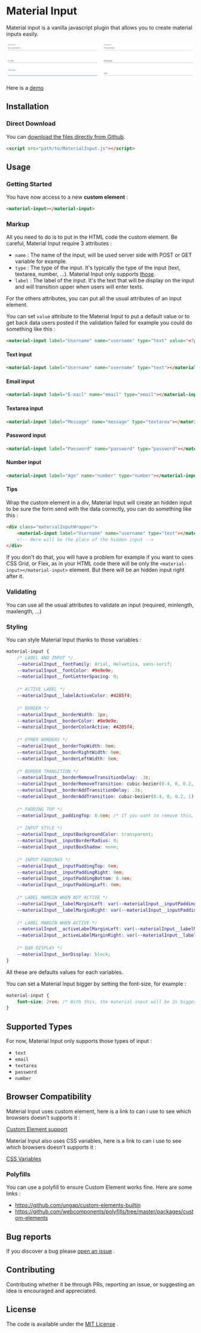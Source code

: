 # Material Input

Material input is a vanilla javascript plugin that allows you to create
material inputs easily.

[![Material input demo](docs/images/material-inputs.png)](https://androlax2.github.io/material-input/)

Here is a [demo](https://androlax2.github.io/material-input/)

## Installation

### Direct Download

You can [download the files directly from Github](MaterialInput.js).

```html
<script src="path/to/MaterialInput.js"></script>
```

## Usage

### Getting Started

You have now access to a new **custom element** :

```html
<material-input></material-input>
```

### Markup

All you need to do is to put in the HTML code the custom element. Be
careful, Material Input require 3 attributes :

- `name` : The name of the input, will be used server side with POST or
  GET variable for example.
- `type` : The type of the input. It's typically the type of the input
  (text, textarea, number, ...). Material Input only supports
  [those](#supported-types).
- `label` : The label of the input. It's the text that will be display
  on the input and will transition upper when users will enter texts.

For the others attributes, you can put all the usual attributes of an
input element.

You can set `value` attribute to the Material Input to put a default
value or to get back data users posted if the validation failed for
example you could do something like this :

```html
<material-input label="Username" name="username" type="text" value="<?php echo $_POST['username'] ?: null; ?>"></material-input>
```

#### Text input

```html
<material-input label="Username" name="username" type="text"></material-input>
```

#### Email input

```html
<material-input label="E-mail" name="email" type="email"></material-input>
```

#### Textarea input

```html
<material-input label="Message" name="message" type="textarea"></material-input>
```

#### Password input

```html
<material-input label="Password" name="password" type="password"></material-input>
```

#### Number input

```html
<material-input label="Age" name="number" type="number"></material-input>
```

#### Tips

Wrap the custom element in a div, Material Input will create an hidden
input to be sure the form send with the data correctly, you can do
something like this :

```html
<div class="materialInputWrapper">  
    <material-input label="Username" name="username" type="text"></material-input>
    <!-- Here will be the place of the hidden input -->
</div>
```

If you don't do that, you will have a problem for example if you want to
uses CSS Grid, or Flex, as in your HTML code there will be only the
`<material-input></material-input>` element. But there will be an hidden
input right after it.

### Validating

You can use all the usual attributes to validate an input (required,
minlength, maxlength, ...)

### Styling

You can style Material Input thanks to those variables :

```css
material-input {
    /* LABEL AND INPUT */
    --materialInput__fontFamily: Arial, Helvetica, sans-serif;
    --materialInput__fontColor: #9e9e9e;
    --materialInput__fontLetterSpacing: 0;
    
    /* ACTIVE LABEL */
    --materialInput__labelActiveColor: #4285f4;
    
    /* BORDER */
    --materialInput__borderWidth: 1px;
    --materialInput__borderColor: #9e9e9e;
    --materialInput__borderColorActive: #4285f4;
    
    /* OTHER BORDERS */
    --materialInput__borderTopWidth: 0em;
    --materialInput__borderRightWidth: 0em;
    --materialInput__borderLeftWidth: 0em;
    
    /* BORDER TRANSITION */
    --materialInput__borderRemoveTransitionDelay: .3s;
    --materialInput__borderRemoveTransition: cubic-bezier(0.4, 0, 0.2, 1);
    --materialInput__borderAddTransitionDelay: .3s;
    --materialInput__borderAddTransition: cubic-bezier(0.4, 0, 0.2, 1);
    
    /* PADDING TOP */
    --materialInput__paddingTop: 0.6em; /* If you want to remove this, you need to set 0em */
    
    /* INPUT STYLE */
    --materialInput__inputBackgroundColor: transparent;
    --materialInput__inputBorderRadius: 0;
    --materialInput__inputBoxShadow: none;
    
    /* INPUT PADDINGS */
    --materialInput__inputPaddingTop: 0em;
    --materialInput__inputPaddingRight: 0em;
    --materialInput__inputPaddingBottom: 0.4em;
    --materialInput__inputPaddingLeft: 0em;
    
    /* LABEL MARGIN WHEN NOT ACTIVE */
    --materialInput__labelMarginLeft: var(--materialInput__inputPaddingLeft);
    --materialInput__labelMarginRight: var(--materialInput__inputPaddingRight);
    
    /* LABEL MARGIN WHEN ACTIVE */
    --materialInput__activeLabelMarginLeft: var(--materialInput__labelMarginLeft);
    --materialInput__activeLabelMarginRight: var(--materialInput__labelMarginRight);
    
    /* BAR DISPLAY */
    --materialInput__barDisplay: block;
}
```

All these are defaults values for each variables.

You can set a Material Input bigger by setting the font-size, for
example :

```css
material-input {
    font-size: 2rem; /* With this, the material input will be 2x bigger */
}
```

## Supported Types

For now, Material Input only supports those types of input :

- `text`
- `email`
- `textarea`
- `password`
- `number`

## Browser Compatibility

Material Input uses custom element, here is a link to can i use to see
which browsers doesn't supports it :

[Custom Element support](https://caniuse.com/?search=custom%20elements)

Material Input also uses CSS variables, here is a link to can i use to
see which browsers doesn't supports it :

[CSS Variables](https://caniuse.com/?search=css%20variables)

### Polyfills

You can use a polyfill to ensure Custom Element works fine. Here are
some links :

- https://github.com/ungap/custom-elements-builtin
- https://github.com/webcomponents/polyfills/tree/master/packages/custom-elements

## Bug reports

If you discover a bug please
[open an issue](https://github.com/Androlax2/material-input/issues) .

## Contributing

Contributing whether it be through PRs, reporting an issue, or suggesting an idea is encouraged and appreciated.

## License

The code is available under the [MIT License](LICENSE.md) .